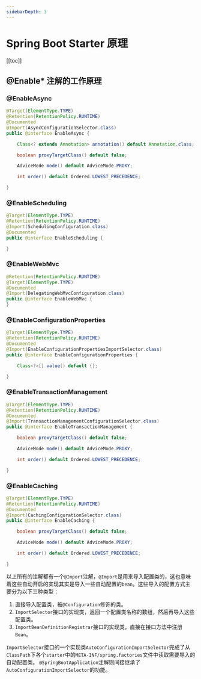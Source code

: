 ```yaml
---
sidebarDepth: 3
---
```


# Spring Boot Starter 原理

[[toc]]

## @Enable* 注解的工作原理

### @EnableAsync
```java
@Target(ElementType.TYPE)
@Retention(RetentionPolicy.RUNTIME)
@Documented
@Import(AsyncConfigurationSelector.class)
public @interface EnableAsync {

	Class<? extends Annotation> annotation() default Annotation.class;

	boolean proxyTargetClass() default false;

	AdviceMode mode() default AdviceMode.PROXY;

	int order() default Ordered.LOWEST_PRECEDENCE;

}
```

### @EnableScheduling
```java
@Target(ElementType.TYPE)
@Retention(RetentionPolicy.RUNTIME)
@Import(SchedulingConfiguration.class)
@Documented
public @interface EnableScheduling {

}
``` 

### @EnableWebMvc
```java
@Retention(RetentionPolicy.RUNTIME)
@Target(ElementType.TYPE)
@Documented
@Import(DelegatingWebMvcConfiguration.class)
public @interface EnableWebMvc {
}
```

### @EnableConfigurationProperties
```java
@Target(ElementType.TYPE)
@Retention(RetentionPolicy.RUNTIME)
@Documented
@Import(EnableConfigurationPropertiesImportSelector.class)
public @interface EnableConfigurationProperties {

	Class<?>[] value() default {};

}
```

### @EnableTransactionManagement
```java
@Target(ElementType.TYPE)
@Retention(RetentionPolicy.RUNTIME)
@Documented
@Import(TransactionManagementConfigurationSelector.class)
public @interface EnableTransactionManagement {

	boolean proxyTargetClass() default false;

	AdviceMode mode() default AdviceMode.PROXY;

	int order() default Ordered.LOWEST_PRECEDENCE;

}
```

### @EnableCaching
```java
@Target(ElementType.TYPE)
@Retention(RetentionPolicy.RUNTIME)
@Documented
@Import(CachingConfigurationSelector.class)
public @interface EnableCaching {

	boolean proxyTargetClass() default false;

	AdviceMode mode() default AdviceMode.PROXY;

	int order() default Ordered.LOWEST_PRECEDENCE;

}
```

以上所有的注解都有一个`@Import`注解，`@Import`是用来导入配置类的，这也意味着这些自动开启的实现其实是导入一些自动配置的`bean`。这些导入的配置方式主要分为以下三种类型：
1. 直接导入配置类，被`@Configuration`修饰的类。
2. `ImportSelector`接口的实现类，返回一个配置类名称的数组，然后再导入这些配置类。
3. `ImportBeanDefinitionRegistrar`接口的实现类，直接在接口方法中注册`Bean`。

`ImportSelector`接口的一个实现类`AutoConfigurationImportSelector`完成了从`ClassPath`下各个`starter`中的`META-INF/spring.factories`文件中读取需要导入的自动配置类。
`@SpringBootApplication`注解则间接继承了`AutoConfigurationImportSelector`的功能。
